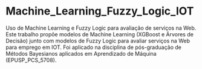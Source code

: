 # Machine_Learning_Fuzzy_Logic_IOT
Uso de Machine Learning e Fuzzy Logic para avaliação de serviços na Web.
Este trabalho propõe modelos de Machine Learning (XGBoost e Árvores de Decisão) junto com modelos de Fuzzy Logic para avaliar serviços na Web para emprego em IOT.
Foi aplicado na disciplina de pós-graduação de Métodos Bayesianos aplicados em Aprendizado de Máquina (EPUSP_PCS_5708).

